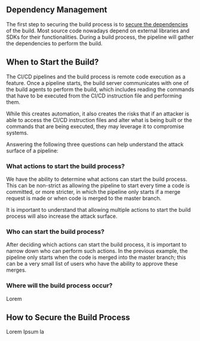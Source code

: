 ## Dependency Management
The first step to securing the build process is to [secure the dependencies](obsidian://open?vault=security-notes&file=DevSecOps%2FDependency%20Management) of the build. Most source code nowadays depend on external libraries and SDKs for their functionalities. During a build process, the pipeline will gather the dependencies to perform the build.
## When to Start the Build?
The CI/CD pipelines and the build process is remote code execution as a feature. Once a pipeline starts, the build server communicates with one of the build agents to perform the build, which includes reading the commands that have to be executed from the CI/CD instruction file and performing them.

While this creates automation, it also creates the risks that if an attacker is able to access the CI/CD instruction files and alter what is being built or the commands that are being executed, they may leverage it to compromise systems.

Answering the following three questions can help understand the attack surface of a pipeline:
### What actions to start the build process?
We have the ability to determine what actions can start the build process. This can be non-strict as allowing the pipeline to start every time a code is committed, or more stricter, in which the pipeline only starts if a merge request is made or when code is merged to the master branch.

It is important to understand that allowing multiple actions to start the build process will also increase the attack surface.
### Who can start the build process?
After deciding which actions can start the build process, it is important to narrow down who can perform such actions. In the previous example, the pipeline only starts when the code is merged into the master branch; this can be a very small list of users who have the ability to approve these merges.
### Where will the build process occur?
Lorem
## How to Secure the Build Process
Lorem Ipsum la